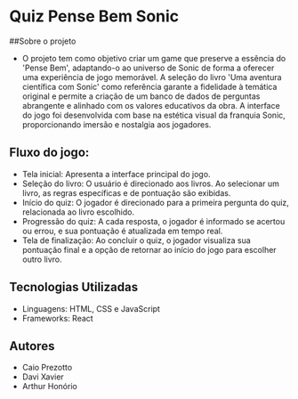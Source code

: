 # Quiz Pense Bem Sonic

##Sobre o projeto
* O projeto tem como objetivo criar um game que preserve a essência do 'Pense Bem', adaptando-o ao universo de Sonic de forma a oferecer uma experiência de jogo memorável. A seleção do livro 'Uma aventura científica com Sonic' como referência garante a fidelidade à temática original e permite a criação de um banco de dados de perguntas abrangente e alinhado com os valores educativos da obra. A interface do jogo foi desenvolvida com base na estética visual da franquia Sonic, proporcionando imersão e nostalgia aos jogadores.

## Fluxo do jogo:
- Tela inicial: Apresenta a interface principal do jogo.
- Seleção do livro: O usuário é direcionado aos livros. Ao selecionar um livro, as regras específicas e de pontuação são exibidas.
- Início do quiz: O jogador é direcionado para a primeira pergunta do quiz, relacionada ao livro escolhido.
- Progressão do quiz: A cada resposta, o jogador é informado se acertou ou errou, e sua pontuação é atualizada em tempo real.
- Tela de finalização: Ao concluir o quiz, o jogador visualiza sua pontuação final e a opção de retornar ao início do jogo para escolher outro livro.


## Tecnologias Utilizadas
* Linguagens: HTML, CSS e JavaScript
* Frameworks: React
  
## Autores
* Caio Prezotto
* Davi Xavier
* Arthur Honório
